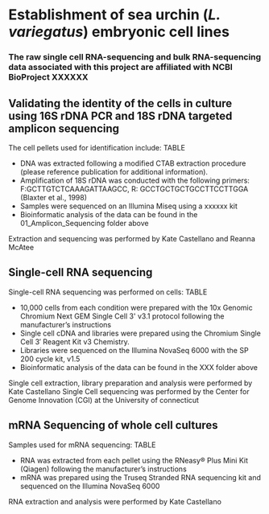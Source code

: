 # Establishment of sea urchin (*L. variegatus*) embryonic cell lines

### The raw single cell RNA-sequencing and bulk RNA-sequencing data associated with this project are affiliated with NCBI BioProject XXXXXX

## Validating the identity of the cells in culture using 16S rDNA PCR and 18S rDNA targeted amplicon sequencing
The cell pellets used for identification include:
        TABLE

- DNA was extracted following a modified CTAB extraction procedure (please reference publication for additional information).
- Amplification of 18S rDNA was conducted with the following primers: F:GCTTGTCTCAAAGATTAAGCC, R: GCCTGCTGCTGCCTTCCTTGGA (Blaxter et al., 1998)
- Samples were sequenced on an Illumina Miseq using a xxxxxx kit
- Bioinformatic analysis of the data can be found in the 01_Amplicon_Sequencing folder above

Extraction and sequencing was performed by Kate Castellano and Reanna McAtee

## Single-cell RNA sequencing 
Single-cell RNA sequencing was performed on cells:
        TABLE

- 10,000 cells from each condition were prepared with the 10x Genomic Chromium Next GEM Single Cell 3' v3.1 protocol following the manufacturer’s instructions
- Single cell cDNA and libraries were prepared using the Chromium Single Cell 3′ Reagent Kit v3 Chemistry.
- Libraries were sequenced on the Illumina NovaSeq 6000 with the SP 200 cycle kit, v1.5
- Bioinformatic analysis of the data can be found in the XXX folder above

Single cell extraction, library preparation and analysis were performed by Kate Castellano
Single Cell sequencing was performed by the Center for Genome Innovation (CGI) at the University of connecticut

## mRNA Sequencing of whole cell cultures
Samples used for mRNA sequencing:
        TABLE
    
- RNA was extracted from each pellet using the RNeasy® Plus Mini Kit (Qiagen) following the manufacturer’s instructions
- mRNA was prepared using the Truseq Stranded RNA sequencing kit and sequenced on the Illumina NovaSeq 6000

RNA extraction and analysis were performed by Kate Castellano
